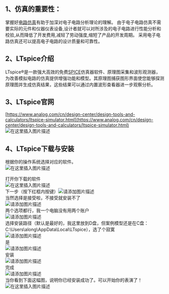 ## 1、仿真的重要性：

掌握好[电路仿真](https://so.csdn.net/so/search?q=%E7%94%B5%E8%B7%AF%E4%BB%BF%E7%9C%9F&spm=1001.2101.3001.7020)有助于加深对电子电路分析理论的理解。 由于电子电路仿真不需要实际的元件和仪器仪表设备,设计者就可以对所涉及的电子电路进行性能分析和校验,从而降低了开发费用,减轻了劳动强度,缩短了产品的开发周期。 采用电子电路仿真还可以提高电子电路的设计质量和可靠性。

## 2、LTspice介绍

LTspice®是一款强大高效的免费[SPICE](https://so.csdn.net/so/search?q=SPICE&spm=1001.2101.3001.7020)仿真器软件、原理图采集和波形观测器，为改善模拟电路的仿真提供增强功能和模型。其原理图捕获图形界面使您能够探测原理图并生成仿真结果，这些结果可以通过内置波形查看器进一步观察分析。

## 3、LTspice官网

[https://www.analog.com/cn/design-center/design-tools-and-calculators/ltspice-simulator.html](https://www.analog.com/cn/design-center/design-tools-and-calculators/ltspice-simulator.html)  
![在这里插入图片描述](https://i-blog.csdnimg.cn/blog_migrate/cf32c309edab733143dec1e70a67d62f.png)

## 4、LTspice下载与安装

根据你的操作系统选择对应的软件。  
![在这里插入图片描述](https://i-blog.csdnimg.cn/blog_migrate/1acafd7274d0146700da929ae2082835.png)

打开你下载的软件  
![在这里插入图片描述](https://i-blog.csdnimg.cn/blog_migrate/ddc34295696e716e5296920fda34e6be.png)  
下一步（按下红框内按键）![请添加图片描述](https://i-blog.csdnimg.cn/blog_migrate/d6ca5316e036cf523bd0d524870e73f6.png)  
当然选择是接受啦，不接受就安装不了  
![请添加图片描述](https://i-blog.csdnimg.cn/blog_migrate/eab9ea31ac87a6c32fa00f0a2db0b61c.png)  
两个选项都行，我一个电脑没有用两个账户  
![请添加图片描述](https://i-blog.csdnimg.cn/blog_migrate/facb8725a1e7ab9e9b6e2433370f28d1.png)  
选择安装路径（默认是最好的，我这里放到D盘，但案例模型还是在C盘：C:\Users\along\AppData\Local\LTspice），选了个寂寞  
![请添加图片描述](https://i-blog.csdnimg.cn/blog_migrate/3559497ce01a91e0a92ca8d7cce5f75f.png)  
是  
![请添加图片描述](https://i-blog.csdnimg.cn/blog_migrate/e5c5de81f094e0966874c618dbfab6f6.png)  
安装  
![请添加图片描述](https://i-blog.csdnimg.cn/blog_migrate/dc06beafa9aed12ea685d44c5387ef5d.png)  
完成  
![请添加图片描述](https://i-blog.csdnimg.cn/blog_migrate/f72229f66645b35953b664512c1861f2.png)  
当你看到下面这幅图，说明你已经安装成功了。可以开始你的表演了！  
![在这里插入图片描述](https://i-blog.csdnimg.cn/blog_migrate/f8c0ee3beefd3b8ac4568c3ee9abc390.png)